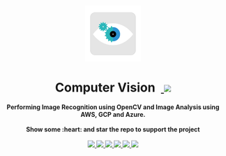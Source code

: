 <div align="center">
  <img src="img/logo_color.png" height="128" />
</div>
<h1 align="center">Computer Vision &nbsp;<a href="https://twitter.com/intent/tweet?text=Checkout+Computer+Vision%3A+Performing+Image+Recognition+and+Image+Analysis+on+AWS%2C+GCP+and+Azure&via=sidagarwal04&hashtags=CV,imageanalysis,aws,gcp,azure">
        <img src="https://img.shields.io/twitter/url/http/shields.io.svg?style=social&logo=twitter"/>
    </a></h1>
<div align="center">
  <strong>Performing Image Recognition using OpenCV and Image Analysis using AWS, GCP and Azure. </strong>
</div>
<br/>

<div align="center">  
  <strong>Show some :heart: and star the repo to support the project </strong>
  <br/><br/>
    <!-- GitHub stars -->
    <a href="https://github.com/sidagarwal04/computervision-imageanalysis">
        <img src="https://img.shields.io/github/stars/sidagarwal04/computervision-imageanalysis.svg?style=social&logo=github&label=Stars"/>
    </a>
  <!-- GitHub forks -->
    <a href="https://github.com/sidagarwal04/computervision-imageanalysis/fork">
        <img src="hhttps://img.shields.io/github/forks/sidagarwal04/computervision-imageanalysis.svg?style=social&label=Fork"/>
    </a>
   <!-- GitHub watchers -->
    <a href="https://github.com/sidagarwal04/computervision-imageanalysis">
        <img src="https://img.shields.io/github/watchers/sidagarwal04/computervision-imageanalysis.svg?style=social&label=Watch"/>
    </a>
    <!-- Paypal Me! -->
    <a href="https://www.paypal.me/sidagarwal04/5">
        <img src="https://img.shields.io/badge/$-donate-ff69b4.svg?maxAge=2592000&amp;style=flat">
    </a>
     <!-- GitHub followers -->
    <a href="https://github.com/sidagarwal04/computervision-imageanalysis">
        <img src="https://img.shields.io/github/followers/sidagarwal04.svg?style=social&label=Follow%20@sidagarwal04"/>
    </a>
    <!-- Twitter Follow -->
    <a href="https://twitter.com/sidagarwal04">
        <img src="https://img.shields.io/twitter/follow/sidagarwal04.svg?style=social"/>
    </a>
  <br/>
</div>   
